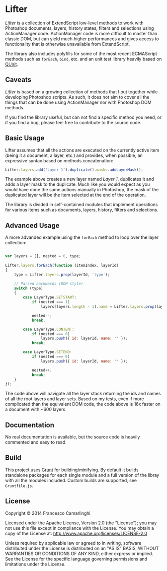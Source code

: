 ﻿# Lifter
_Lifter_ is a collection of ExtendScript low-level methods to work with Photoshop documents, layers, history states, filters and selections using ActionManager code. ActionManager code is more difficult to master than classic DOM, but can yield much higher performances and gives access to functionality that is otherwise unavailable from ExtendScript.

The library also includes polyfills for some of the most recent ECMAScript methods such as `forEach`, `bind`, etc. and an unit test library heavily based on [QUnit](http://qunitjs.com/).

## Caveats
_Lifter_ is based on a growing collection of methods that I put together while developing Photoshop scripts. As such, it does not aim to cover all the things that can be done using ActionManager nor with Photoshop DOM methods.

If you find the library useful, but can not find a specific method you need, or if you find a bug, please feel free to contribute to the source code.

## Basic Usage
Lifter assumes that all the actions are executed on the currently active item (being it a document, a layer, etc.) and provides, when possible, an expressive syntax based on methods concatenation:

```js
Lifter.layers.add('Layer 1').duplicate().masks.addLayerMask();
```

The example above creates a new layer named _Layer 1_, duplicates it and adds a layer mask to the duplicate. Much like you would expect as you would have done the same actions manually in Photoshop, the mask of the duplicated layer will be the item selected at the end of the operation.

The library is divided in self-contained modules that implement operations for various items such as documents, layers, history, filters and selections.

## Advanced Usage
A more advanded example using the `forEach` method to loop over the layer collection:

```js

var layers = [], nested = 0, type;
    
Lifter.layers.forEach(function (itemIndex, layerId)
{
    type = Lifter.layers.prop(layerId, 'type');

    // Parsed backwards (DOM style)
    switch (type)
    {
        case LayerType.SETSTART:
            if (nested === 1)
                layers[layers.length - 1].name = Lifter.layers.prop(layerId, 'name');

            nested--;
            break;

        case LayerType.CONTENT:
            if (nested === 0)
                layers.push({ id: layerId, name: '' });
            break;

        case LayerType.SETEND:
            if (nested === 0)
                layers.push({ id: layerId, name: '' });

            nested++;
            break;
    }
});
```
The code above will navigate all the layer stack returning the ids and names of all the root layers and layer sets. Based on my tests, even if more complicated than the equivalent DOM code, the code above is 16x faster on a document with ~600 layers.

## Documentation
No real documentation is available, but the source code is heavily commented and easy to read.

## Build
This project uses [Grunt](http://gruntjs.com/) for building/minifying. By default it builds standalone packages for each single module and a full version of the libray with all the modules included. Custom builds are supported, see `Gruntfile.js`.

## License
Copyright &copy; 2014 Francesco Camarlinghi

Licensed under the Apache License, Version 2.0 (the "License"); you may not use this file except in compliance with the License. You may obtain a copy of the License at: http://www.apache.org/licenses/LICENSE-2.0

Unless required by applicable law or agreed to in writing, software distributed under the License is distributed on an "AS IS" BASIS, WITHOUT WARRANTIES OR CONDITIONS OF ANY KIND, either express or implied. See the License for the specific language governing permissions and limitations under the License.